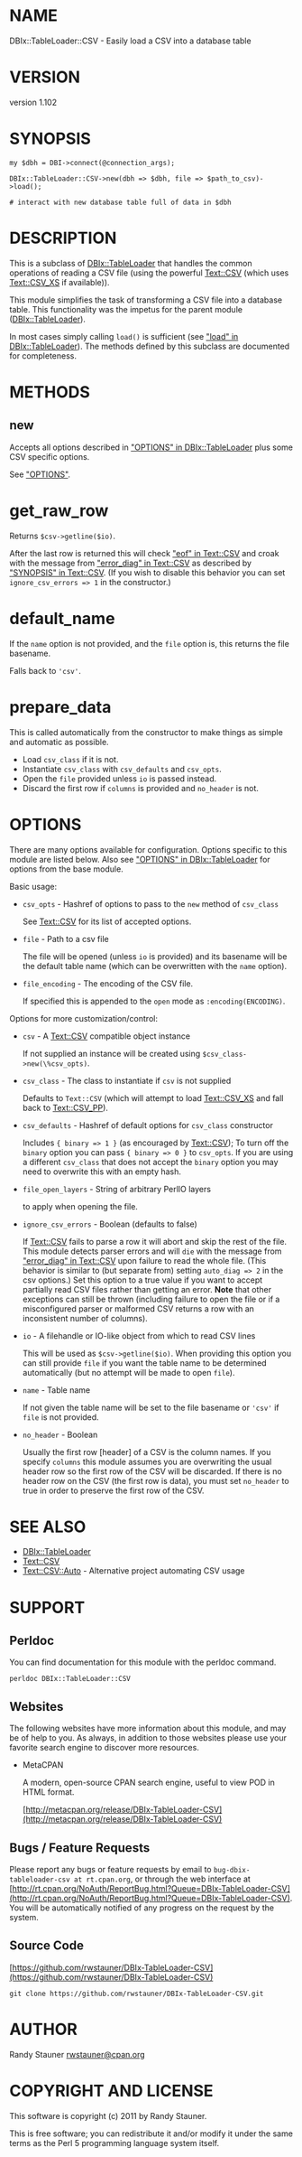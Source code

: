 # NAME

DBIx::TableLoader::CSV - Easily load a CSV into a database table

# VERSION

version 1.102

# SYNOPSIS

    my $dbh = DBI->connect(@connection_args);

    DBIx::TableLoader::CSV->new(dbh => $dbh, file => $path_to_csv)->load();

    # interact with new database table full of data in $dbh

# DESCRIPTION

This is a subclass of [DBIx::TableLoader](https://metacpan.org/pod/DBIx::TableLoader) that handles
the common operations of reading a CSV file
(using the powerful [Text::CSV](https://metacpan.org/pod/Text::CSV) (which uses [Text::CSV\_XS](https://metacpan.org/pod/Text::CSV_XS) if available)).

This module simplifies the task of transforming a CSV file
into a database table.
This functionality was the impetus for the parent module ([DBIx::TableLoader](https://metacpan.org/pod/DBIx::TableLoader)).

In most cases simply calling `load()` is sufficient
(see ["load" in DBIx::TableLoader](https://metacpan.org/pod/DBIx::TableLoader#load)).
The methods defined by this subclass are documented for completeness.

# METHODS

## new

Accepts all options described in ["OPTIONS" in DBIx::TableLoader](https://metacpan.org/pod/DBIx::TableLoader#OPTIONS)
plus some CSV specific options.

See ["OPTIONS"](#options).

# get\_raw\_row

Returns `$csv->getline($io)`.

After the last row is returned this will check ["eof" in Text::CSV](https://metacpan.org/pod/Text::CSV#eof)
and croak with the message from ["error\_diag" in Text::CSV](https://metacpan.org/pod/Text::CSV#error_diag)
as described by ["SYNOPSIS" in Text::CSV](https://metacpan.org/pod/Text::CSV#SYNOPSIS).
(If you wish to disable this behavior
you can set `ignore_csv_errors => 1` in the constructor.)

# default\_name

If the `name` option is not provided,
and the `file` option is,
this returns the file basename.

Falls back to `'csv'`.

# prepare\_data

This is called automatically from the constructor
to make things as simple and automatic as possible.

- Load `csv_class` if it is not.
- Instantiate `csv_class` with `csv_defaults` and `csv_opts`.
- Open the `file` provided unless `io` is passed instead.
- Discard the first row if `columns` is provided and `no_header` is not.

# OPTIONS

There are many options available for configuration.
Options specific to this module are listed below.
Also see ["OPTIONS" in DBIx::TableLoader](https://metacpan.org/pod/DBIx::TableLoader#OPTIONS) for options from the base module.

Basic usage:

- `csv_opts` - Hashref of options to pass to the `new` method of `csv_class`

    See [Text::CSV](https://metacpan.org/pod/Text::CSV) for its list of accepted options.

- `file` - Path to a csv file

    The file will be opened (unless `io` is provided)
    and its basename will be the default table name
    (which can be overwritten with the `name` option).

- `file_encoding` - The encoding of the CSV file.

    If specified this is appended to the `open` mode as `:encoding(ENCODING)`.

Options for more customization/control:

- `csv` - A [Text::CSV](https://metacpan.org/pod/Text::CSV) compatible object instance

    If not supplied an instance will be created
    using `$csv_class->new(\%csv_opts)`.

- `csv_class` - The class to instantiate if `csv` is not supplied

    Defaults to `Text::CSV`
    (which will attempt to load [Text::CSV\_XS](https://metacpan.org/pod/Text::CSV_XS) and fall back to [Text::CSV\_PP](https://metacpan.org/pod/Text::CSV_PP)).

- `csv_defaults` - Hashref of default options for `csv_class` constructor

    Includes `{ binary => 1 }` (as encouraged by [Text::CSV](https://metacpan.org/pod/Text::CSV));
    To turn off the `binary` option
    you can pass `{ binary => 0 }` to `csv_opts`.
    If you are using a different `csv_class` that does not accept
    the `binary` option you may need to overwrite this with an empty hash.

- `file_open_layers` - String of arbitrary PerlIO layers

    to apply when opening the file.

- `ignore_csv_errors` - Boolean (defaults to false)

    If [Text::CSV](https://metacpan.org/pod/Text::CSV) fails to parse a row it will abort
    and skip the rest of the file.
    This module detects parser errors and will `die`
    with the message from ["error\_diag" in Text::CSV](https://metacpan.org/pod/Text::CSV#error_diag)
    upon failure to read the whole file.
    (This behavior is similar to (but separate from)
    setting `auto_diag => 2` in the csv options.)
    Set this option to a true value if you want to accept
    partially read CSV files rather than getting an error.
    **Note** that other exceptions can still be thrown (including failure to open
    the file or if a misconfigured parser or malformed CSV returns a row with
    an inconsistent number of columns).

- `io` - A filehandle or IO-like object from which to read CSV lines

    This will be used as `$csv->getline($io)`.
    When providing this option you can still provide `file`
    if you want the table name to be determined automatically
    (but no attempt will be made to open `file`).

- `name` - Table name

    If not given the table name will be set to the file basename
    or `'csv'` if `file` is not provided.

- `no_header` - Boolean

    Usually the first row \[header\] of a CSV is the column names.
    If you specify `columns` this module assumes you are overwriting
    the usual header row so the first row of the CSV will be discarded.
    If there is no header row on the CSV (the first row is data),
    you must set `no_header` to true in order to preserve the first row of the CSV.

# SEE ALSO

- [DBIx::TableLoader](https://metacpan.org/pod/DBIx::TableLoader)
- [Text::CSV](https://metacpan.org/pod/Text::CSV)
- [Text::CSV::Auto](https://metacpan.org/pod/Text::CSV::Auto) - Alternative project automating CSV usage

# SUPPORT

## Perldoc

You can find documentation for this module with the perldoc command.

    perldoc DBIx::TableLoader::CSV

## Websites

The following websites have more information about this module, and may be of help to you. As always,
in addition to those websites please use your favorite search engine to discover more resources.

- MetaCPAN

    A modern, open-source CPAN search engine, useful to view POD in HTML format.

    [http://metacpan.org/release/DBIx-TableLoader-CSV](http://metacpan.org/release/DBIx-TableLoader-CSV)

## Bugs / Feature Requests

Please report any bugs or feature requests by email to `bug-dbix-tableloader-csv at rt.cpan.org`, or through
the web interface at [http://rt.cpan.org/NoAuth/ReportBug.html?Queue=DBIx-TableLoader-CSV](http://rt.cpan.org/NoAuth/ReportBug.html?Queue=DBIx-TableLoader-CSV). You will be automatically notified of any
progress on the request by the system.

## Source Code

[https://github.com/rwstauner/DBIx-TableLoader-CSV](https://github.com/rwstauner/DBIx-TableLoader-CSV)

    git clone https://github.com/rwstauner/DBIx-TableLoader-CSV.git

# AUTHOR

Randy Stauner <rwstauner@cpan.org>

# COPYRIGHT AND LICENSE

This software is copyright (c) 2011 by Randy Stauner.

This is free software; you can redistribute it and/or modify it under
the same terms as the Perl 5 programming language system itself.
